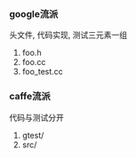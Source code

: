 ### google流派
头文件, 代码实现, 测试三元素一组
1. foo.h
2. foo.cc
3. foo_test.cc

### caffe流派

代码与测试分开

1. gtest/
2. src/

